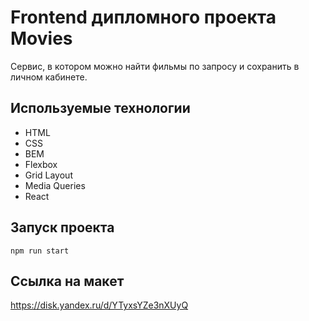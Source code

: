 # Frontend дипломного проекта Movies

Сервис, в котором можно найти фильмы по запросу и сохранить в личном кабинете.

## Используемые технологии

* HTML
* CSS
* BEM 
* Flexbox
* Grid Layout
* Media Queries
* React

## Запуск проекта

`npm run start`

## Ссылка на макет
https://disk.yandex.ru/d/YTyxsYZe3nXUyQ
